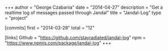 +++
author = "George Czabania"
date = "2014-04-27"
description = "Get a realtime log of messages passed through Jandal"
title = "Jandal-Log"
type = "project"

[commits]
  first = "2014-03-28"
  total = "12"

[links]
  Github = "https://github.com/stayradiated/jandal-log"
  npm = "https://www.npmjs.com/package/jandal-log"
+++

